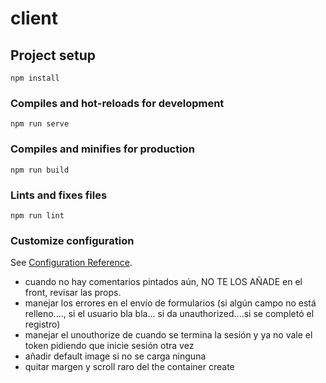 # client

## Project setup
```
npm install
```

### Compiles and hot-reloads for development
```
npm run serve
```

### Compiles and minifies for production
```
npm run build
```

### Lints and fixes files
```
npm run lint
```

### Customize configuration
See [Configuration Reference](https://cli.vuejs.org/config/).


- cuando no hay comentarios pintados aún, NO TE LOS AÑADE en el front, revisar las props.
- manejar los errores en el envío de formularios (si algún campo no está relleno...., si el usuario bla bla... si da unauthorized....si se completó el registro)
- manejar el unouthorize de cuando se termina la sesión y ya no vale el token pidiendo que inicie sesión otra vez
- añadir default image si no se carga ninguna
- quitar margen y scroll raro del the container create

